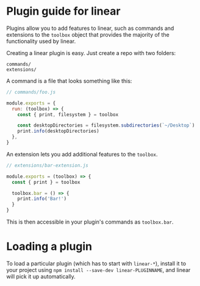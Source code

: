 # Plugin guide for linear

Plugins allow you to add features to linear, such as commands and
extensions to the `toolbox` object that provides the majority of the functionality
used by linear.

Creating a linear plugin is easy. Just create a repo with two folders:

```
commands/
extensions/
```

A command is a file that looks something like this:

```js
// commands/foo.js

module.exports = {
  run: (toolbox) => {
    const { print, filesystem } = toolbox

    const desktopDirectories = filesystem.subdirectories(`~/Desktop`)
    print.info(desktopDirectories)
  },
}
```

An extension lets you add additional features to the `toolbox`.

```js
// extensions/bar-extension.js

module.exports = (toolbox) => {
  const { print } = toolbox

  toolbox.bar = () => {
    print.info('Bar!')
  }
}
```

This is then accessible in your plugin's commands as `toolbox.bar`.

# Loading a plugin

To load a particular plugin (which has to start with `linear-*`),
install it to your project using `npm install --save-dev linear-PLUGINNAME`,
and linear will pick it up automatically.
